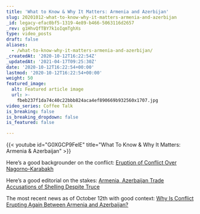 ```yaml
---
title: 'What to Know & Why It Matters: Armenia and Azerbijan'
slug: 20201012-what-to-know-why-it-matters-armenia-and-azerbijan
_id: legacy-efac0bf5-1319-4e89-b466-5063116d2657
_rev: g1HhvQfTBY7k1oIqmTghXs
type: video_posts
draft: false
aliases:
  - /what-to-know-why-it-matters-armenia-and-azerbijan/
_createdAt: '2020-10-12T16:22:54Z'
_updatedAt: '2021-04-17T09:25:30Z'
date: '2020-10-12T16:22:54+00:00'
lastmod: '2020-10-12T16:22:54+00:00'
weight: 50
featured_image:
  alt: Featured article image
  url: >-
    fbeb237f1da74c40c22bbb824aca4ef890669b932560x1707.jpg
video_series: Coffee Talk
is_breaking: false
is_breaking_dropdown: false
is_featured: false

---
```

{{< youtube id="G0XGCP9FelE" title="What To Know & Why It Matters: Armenia & Azerbaijan" >}}

Here’s a good backgrounder on the conflict: [Eruption of Conflict Over Nagorno-Karabakh](https://www.cfr.org/blog/eruption-conflict-over-nagorno-karabakh?gclid=Cj0KCQjw2or8BRCNARIsAC_ppybvcQfm_hSPU2GZs2T7wZ3MtKeZzQQFpdm3BGCH4O_-71WdnVvHEVsaAlVwEALw_wcB)

Here’s a good editorial on the stakes: [Armenia, Azerbaijan Trade Accusations of Shelling Despite Truce](https://www.wsj.com/articles/can-anyone-stop-the-caucasus-clash-11601938812)

The most recent news as of October 12th with good context: ​[Why Is Conflict Erupting Again Between Armenia and Azerbaijan?](https://www.nytimes.com/article/armenian-azerbaijan-conflict.html)